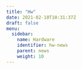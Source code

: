 ```yaml
---
title: "Hw"
date: 2021-02-10T10:31:37Z
draft: false
menu:
  sidebar:
    name: Hardware
    identifier: hw-news
    parent: news
    weight: 10
---
```


